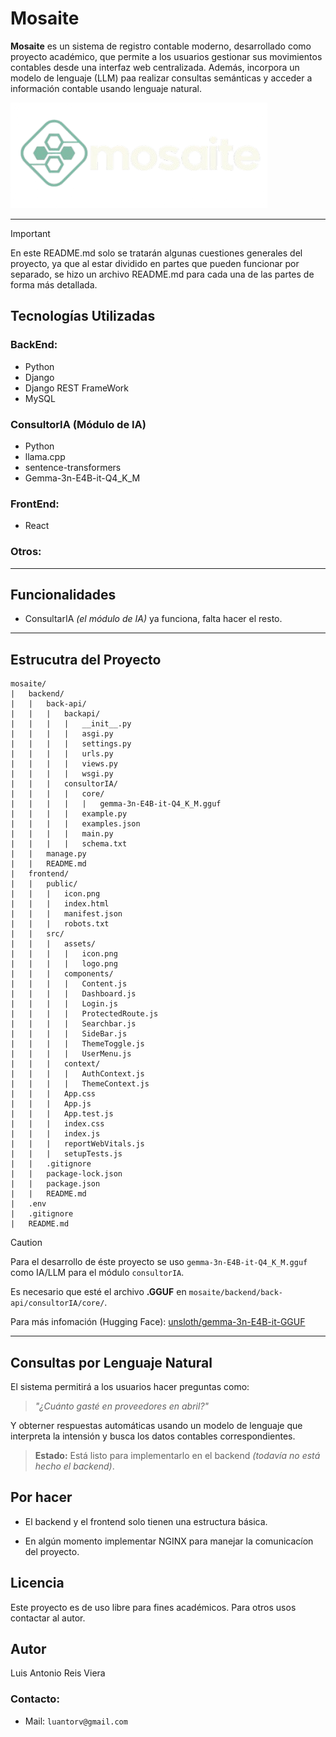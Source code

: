 # Mosaite

**Mosaite** es un sistema de registro contable moderno, desarrollado como proyecto académico, que permite a los usuarios gestionar sus movimientos contables desde una interfaz web centralizada. Además, incorpora un modelo de lenguaje (LLM) paa realizar consultas semánticas y acceder a información contable usando lenguaje natural.

<img src="./frontend/front/src/assets/logo.png" alt="Logo Mosaite">

---

>[!IMPORTANT]
> En este README.md solo se tratarán algunas cuestiones generales del proyecto, ya que al estar dividido en partes que pueden funcionar por separado, se hizo un archivo README.md para cada una de las partes de forma más detallada.

## Tecnologías Utilizadas

### BackEnd:

- Python 
- Django 
- Django REST FrameWork
- MySQL

### ConsultorIA (Módulo de IA)

- Python
- llama.cpp
- sentence-transformers
- Gemma-3n-E4B-it-Q4_K_M

### FrontEnd:

- React

### Otros:

---

## Funcionalidades

- ConsultarIA _(el módulo de IA)_ ya funciona, falta hacer el resto.

---

## Estrucutra del Proyecto

```
mosaite/
|   backend/
|   |   back-api/
|   |   |   backapi/
|   |   |   |   __init__.py
|   |   |   |   asgi.py
|   |   |   |   settings.py
|   |   |   |   urls.py
|   |   |   |   views.py
|   |   |   |   wsgi.py
|   |   |   consultorIA/
|   |   |   |   core/
|   |   |   |   |   gemma-3n-E4B-it-Q4_K_M.gguf
|   |   |   |   example.py
|   |   |   |   examples.json
|   |   |   |   main.py
|   |   |   |   schema.txt
|   |   manage.py
|   |   README.md
|   frontend/
|   |   public/
|   |   |   icon.png
|   |   |   index.html
|   |   |   manifest.json
|   |   |   robots.txt
|   |   src/
|   |   |   assets/
|   |   |   |   icon.png
|   |   |   |   logo.png
|   |   |   components/
|   |   |   |   Content.js
|   |   |   |   Dashboard.js
|   |   |   |   Login.js
|   |   |   |   ProtectedRoute.js
|   |   |   |   Searchbar.js
|   |   |   |   SideBar.js
|   |   |   |   ThemeToggle.js
|   |   |   |   UserMenu.js
|   |   |   context/
|   |   |   |   AuthContext.js
|   |   |   |   ThemeContext.js
|   |   |   App.css
|   |   |   App.js
|   |   |   App.test.js
|   |   |   index.css
|   |   |   index.js
|   |   |   reportWebVitals.js
|   |   |   setupTests.js
|   |   .gitignore
|   |   package-lock.json
|   |   package.json
|   |   README.md
|   .env
|   .gitignore
|   README.md
```

>[!CAUTION]
> Para el desarrollo de éste proyecto se uso `gemma-3n-E4B-it-Q4_K_M.gguf` como IA/LLM para el módulo `consultorIA`.
>
> Es necesario que esté el archivo **.GGUF** en `mosaite/backend/back-api/consultorIA/core/`.
>
> Para más infomación (Hugging Face): [unsloth/gemma-3n-E4B-it-GGUF](https://huggingface.co/unsloth/gemma-3n-E4B-it-GGUF)

---

## Consultas por Lenguaje Natural

El sistema permitirá a los usuarios hacer preguntas como:

> _"¿Cuánto gasté en proveedores en abril?"_

Y obterner respuestas automáticas usando un modelo de lenguaje que interpreta la intensión y busca los datos contables correspondientes.

> **Estado:** Está listo para implementarlo en el backend _(todavía no está hecho el backend)_.

## Por hacer

- El backend y el frontend solo tienen una estructura básica.

- En algún momento implementar NGINX para manejar la comunicacíon del proyecto.

## Licencia

Este proyecto es de uso libre para fines académicos. Para otros usos contactar al autor.

## Autor

Luis Antonio Reis Viera

### Contacto:

- Mail: `luantorv@gmail.com`